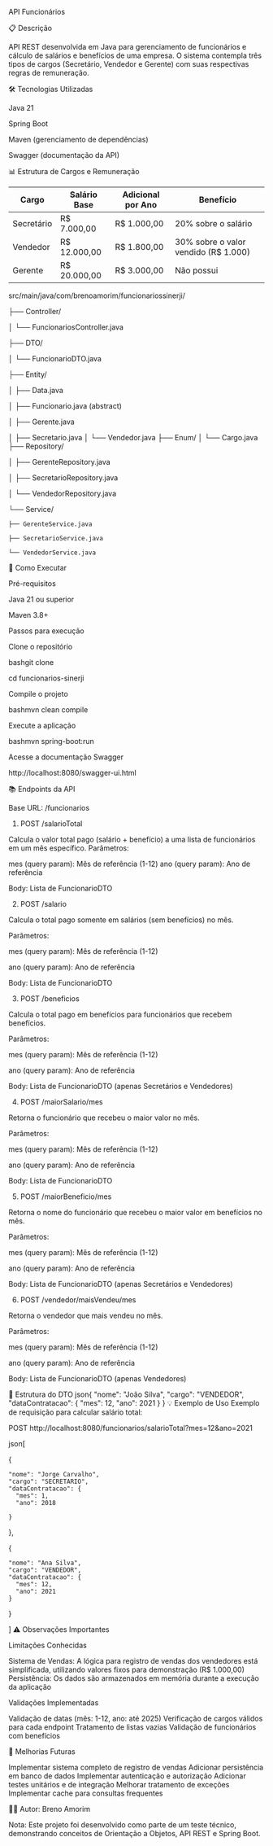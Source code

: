 API Funcionários

📋 Descrição

API REST desenvolvida em Java para gerenciamento de funcionários e cálculo de salários e benefícios de uma empresa. O sistema contempla três tipos de cargos (Secretário, Vendedor e Gerente) com suas respectivas regras de remuneração.

🛠️ Tecnologias Utilizadas

Java 21

Spring Boot

Maven (gerenciamento de dependências)

Swagger (documentação da API)

📊 Estrutura de Cargos e Remuneração

| Cargo     | Salário Base | Adicional por Ano | Benefício                            |
|-----------|--------------|-------------------|--------------------------------------|
| Secretário| R$ 7.000,00  | R$ 1.000,00        | 20% sobre o salário                  |
| Vendedor  | R$ 12.000,00 | R$ 1.800,00        | 30% sobre o valor vendido (R$ 1.000) |
| Gerente   | R$ 20.000,00 | R$ 3.000,00        | Não possui                           |

src/main/java/com/brenoamorim/funcionariossinerji/

├── Controller/

│   └── FuncionariosController.java

├── DTO/

│   └── FuncionarioDTO.java

├── Entity/

│   ├── Data.java

│   ├── Funcionario.java (abstract)

│   ├── Gerente.java

│   ├── Secretario.java
│   └── Vendedor.java
├── Enum/
│   └── Cargo.java
├── Repository/

│   ├── GerenteRepository.java

│   ├── SecretarioRepository.java

│   └── VendedorRepository.java

└── Service/

    ├── GerenteService.java
    
    ├── SecretarioService.java
    
    └── VendedorService.java
    
🚀 Como Executar

Pré-requisitos

Java 21 ou superior

Maven 3.8+

Passos para execução

Clone o repositório

bashgit clone <url-do-repositorio>

cd funcionarios-sinerji

Compile o projeto

bashmvn clean compile

Execute a aplicação

bashmvn spring-boot:run

Acesse a documentação Swagger

http://localhost:8080/swagger-ui.html

📚 Endpoints da API

Base URL: /funcionarios
1. POST /salarioTotal
   
Calcula o valor total pago (salário + benefício) a uma lista de funcionários em um mês específico.
Parâmetros:

mes (query param): Mês de referência (1-12)
ano (query param): Ano de referência

Body: Lista de FuncionarioDTO

2. POST /salario
   
Calcula o total pago somente em salários (sem benefícios) no mês.

Parâmetros:

mes (query param): Mês de referência (1-12)

ano (query param): Ano de referência

Body: Lista de FuncionarioDTO

3. POST /beneficios
   
Calcula o total pago em benefícios para funcionários que recebem benefícios.

Parâmetros:

mes (query param): Mês de referência (1-12)

ano (query param): Ano de referência

Body: Lista de FuncionarioDTO (apenas Secretários e Vendedores)

4. POST /maiorSalario/mes
   
Retorna o funcionário que recebeu o maior valor no mês.

Parâmetros:

mes (query param): Mês de referência (1-12)

ano (query param): Ano de referência

Body: Lista de FuncionarioDTO

5. POST /maiorBeneficio/mes
   
Retorna o nome do funcionário que recebeu o maior valor em benefícios no mês.

Parâmetros:

mes (query param): Mês de referência (1-12)

ano (query param): Ano de referência

Body: Lista de FuncionarioDTO (apenas Secretários e Vendedores)

6. POST /vendedor/maisVendeu/mes
   
Retorna o vendedor que mais vendeu no mês.

Parâmetros:

mes (query param): Mês de referência (1-12)

ano (query param): Ano de referência

Body: Lista de FuncionarioDTO (apenas Vendedores)

📝 Estrutura do DTO
json{
  "nome": "João Silva",
  "cargo": "VENDEDOR",
  "dataContratacao": {
    "mes": 12,
    "ano": 2021
  }
}
💡 Exemplo de Uso
Exemplo de requisição para calcular salário total:

POST http://localhost:8080/funcionarios/salarioTotal?mes=12&ano=2021

json[

  {
  
    "nome": "Jorge Carvalho",
    "cargo": "SECRETARIO",
    "dataContratacao": {
      "mes": 1,
      "ano": 2018
      
    }
  },
  
  {
  
    "nome": "Ana Silva",
    "cargo": "VENDEDOR",
    "dataContratacao": {
      "mes": 12,
      "ano": 2021
    }
    
  }
  
]
⚠️ Observações Importantes

Limitações Conhecidas

Sistema de Vendas: A lógica para registro de vendas dos vendedores está simplificada, utilizando valores fixos para demonstração (R$ 1.000,00)
Persistência: Os dados são armazenados em memória durante a execução da aplicação

Validações Implementadas

Validação de datas (mês: 1-12, ano: até 2025)
Verificação de cargos válidos para cada endpoint
Tratamento de listas vazias
Validação de funcionários com benefícios

🔧 Melhorias Futuras

 Implementar sistema completo de registro de vendas
 Adicionar persistência em banco de dados
 Implementar autenticação e autorização
 Adicionar testes unitários e de integração
 Melhorar tratamento de exceções
 Implementar cache para consultas frequentes

👨‍💻 Autor: Breno Amorim

Nota: Este projeto foi desenvolvido como parte de um teste técnico, demonstrando conceitos de Orientação a Objetos, API REST e Spring Boot.
